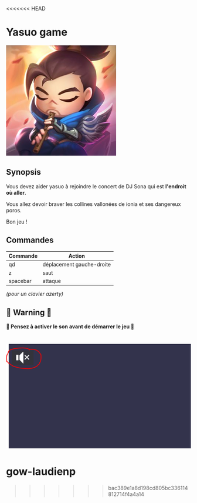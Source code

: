 <<<<<<< HEAD
# Yasuo game

![yasuo logo](resources/chibi_yasuo.jpg)

## Synopsis

Vous devez aider yasuo à rejoindre le concert de DJ Sona qui est **l'endroit où aller**. 

Vous allez devoir braver les collines vallonées de ionia et ses dangereux poros.

Bon jeu ! 

## Commandes

Commande | Action
-------------- | ----------------
qd | déplacement gauche-droite
z | saut
spacebar | attaque

*(pour un clavier azerty)*

## :rotating_light: Warning :rotating_light:

**:musical_note: Pensez à activer le son avant de démarrer le jeu :musical_note:**

![GitHub Logo](resources/warning.PNG)
=======
# gow-laudienp
>>>>>>> bac389e1a8d198cd805bc336114812714f4a4a14
